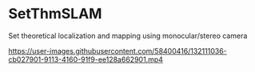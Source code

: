 # SetThmSLAM
Set theoretical localization and mapping using monocular/stereo camera


https://user-images.githubusercontent.com/58400416/132111036-cb027901-9113-4160-91f9-ee128a662901.mp4

